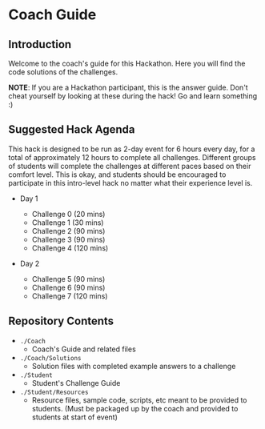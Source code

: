 # Coach Guide

## Introduction

Welcome to the coach's guide for this Hackathon. Here you will find the code solutions of the challenges.

**NOTE**: If you are a Hackathon participant, this is the answer guide. Don't cheat yourself by looking at these during the hack! Go and learn something :)

## Suggested Hack Agenda

This hack is designed to be run as 2-day event for 6 hours every day, for a total of approximately 12 hours to complete all challenges. Different groups of students will complete the challenges at different paces based on their comfort level. This is okay, and students should be encouraged to participate in this intro-level hack no matter what their experience level is.

- Day 1
  - Challenge 0 (20 mins)
  - Challenge 1 (30 mins)
  - Challenge 2 (90 mins)
  - Challenge 3 (90 mins)
  - Challenge 4 (120 mins)

- Day 2
  - Challenge 5 (90 mins)
  - Challenge 6 (90 mins)
  - Challenge 7 (120 mins)

## Repository Contents

- `./Coach`
  - Coach's Guide and related files
- `./Coach/Solutions`
  - Solution files with completed example answers to a challenge
- `./Student`
  - Student's Challenge Guide
- `./Student/Resources`
  - Resource files, sample code, scripts, etc meant to be provided to students. (Must be packaged up by the coach and provided to students at start of event)